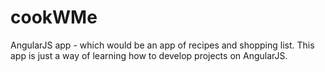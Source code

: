 # cookWMe
AngularJS app - which would be an app of recipes and shopping list. This app is just a way of learning how to develop projects on AngularJS.
